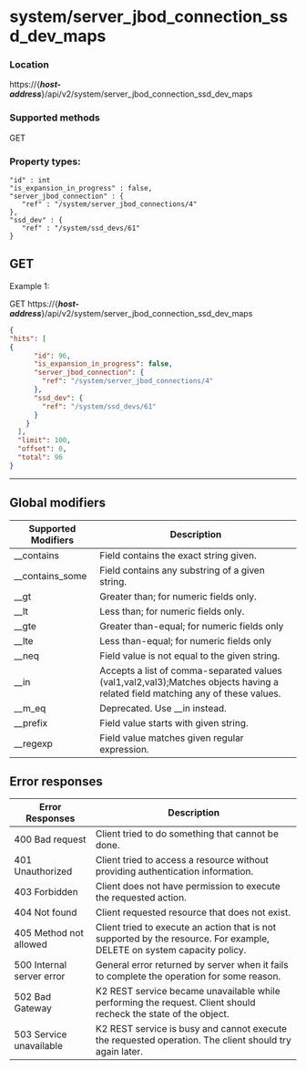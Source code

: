 # system/server_jbod_connection_ssd_dev_maps

### Location
https://{***host-address***}/api/v2/system/server_jbod_connection_ssd_dev_maps

### Supported methods
GET

### Property types:
 ```text
"id" : int
"is_expansion_in_progress" : false,
"server_jbod_connection" : {
    "ref" : "/system/server_jbod_connections/4"
},
"ssd_dev" : {
    "ref" : "/system/ssd_devs/61"
}
 ```

## GET

Example 1:

GET https://{***host-address***}/api/v2/system/server_jbod_connection_ssd_dev_maps
```json
{
"hits": [
{
      "id": 96,
      "is_expansion_in_progress": false,
      "server_jbod_connection": {
        "ref": "/system/server_jbod_connections/4"
      },
      "ssd_dev": {
        "ref": "/system/ssd_devs/61"
      }
    }
  ],
  "limit": 100,
  "offset": 0,
  "total": 96
}
```
---

## Global modifiers
| Supported Modifiers	| Description|
|-----------------------|------------|
|__contains	|Field contains the exact string given.|
|__contains_some	|Field contains any substring of a given string.|
|__gt	|Greater than; for numeric fields only.|
|__lt	|Less than; for numeric fields only.|
|__gte	|Greater than-equal; for numeric fields only|
|__lte	|Less than-equal; for numeric fields only|
|__neq	|Field value is not equal to the given string.|
|__in	|Accepts a list of comma-separated values (val1,val2,val3);Matches objects having a related field matching any of these values.|
|__m_eq	|Deprecated. Use __in instead.|
|__prefix	|Field value starts with given string.|
|__regexp	|Field value matches given regular expression.|

## Error responses

| Error Responses	| Description |
|-------------------|-------------|
|400 Bad request	|Client tried to do something that cannot be done.
|401 Unauthorized	|Client tried to access a resource without providing authentication information.
|403 Forbidden	|Client does not have permission to execute the requested action.
|404 Not found	|Client requested resource that does not exist.
|405 Method not allowed	|Client tried to execute an action that is not supported by the resource. For example, DELETE on system capacity policy.
|500 Internal server error	|General error returned by server when it fails to complete the operation for some reason.
|502 Bad Gateway	|K2 REST service became unavailable while performing the request. Client should recheck the state of the object.
|503 Service unavailable	|K2 REST service is busy and cannot execute the requested operation. The client should try again later.
